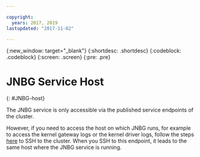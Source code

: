 ```yaml
---

copyright:
  years: 2017, 2019
lastupdated: "2017-11-02"

---
```


<!-- Attribute definitions -->
{:new_window: target="_blank"}
{:shortdesc: .shortdesc}
{:codeblock: .codeblock}
{:screen: .screen}
{:pre: .pre}

# JNBG Service Host
{: #JNBG-host}

The JNBG service is only accessible via the published service endpoints of the cluster.

However, if you need to access the host on which JNBG runs, for example to access the kernel gateway logs or the kernel driver logs, follow the steps [here](/docs/services/AnalyticsEngine?topic=AnalyticsEngine-connect-SSH) to SSH to the cluster. When you SSH to this endpoint, it leads to the same host where the JNBG service is running.
